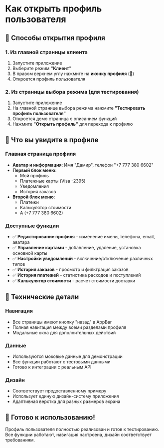 # Как открыть профиль пользователя

## 🚀 Способы открытия профиля

### 1. Из главной страницы клиента
1. Запустите приложение
2. Выберите режим **"Клиент"**
3. В правом верхнем углу нажмите на **иконку профиля** (👤)
4. Откроется профиль пользователя

### 2. Из страницы выбора режима (для тестирования)
1. Запустите приложение
2. На главной странице выбора режима нажмите **"Тестировать профиль пользователя"**
3. Откроется демо страница с описанием функций
4. Нажмите **"Открыть профиль"** для перехода к профилю

## 📱 Что вы увидите в профиле

### Главная страница профиля
- **Аватар и информация**: Имя "Дамир", телефон "+7 777 380 6602"
- **Первый блок меню**:
  - Мой профиль
  - Платежные карты (Visa -2395)
  - Уведомления
  - История заказов
- **Второй блок меню**:
  - Платежи
  - Калькулятор стоимости
  - A (+7 777 380 6602)

### Доступные функции
- ✅ **Редактирование профиля** - изменение имени, телефона, email, аватара
- ✅ **Управление картами** - добавление, удаление, установка основной карты
- ✅ **Настройки уведомлений** - включение/отключение различных типов
- ✅ **История заказов** - просмотр и фильтрация заказов
- ✅ **История платежей** - статистика расходов и поступлений
- ✅ **Калькулятор стоимости** - расчет стоимости доставки

## 🔧 Технические детали

### Навигация
- Все страницы имеют кнопку "назад" в AppBar
- Полная навигация между всеми разделами профиля
- Модальные окна для дополнительных действий

### Данные
- Используются моковые данные для демонстрации
- Все функции работают с тестовыми данными
- Готово к интеграции с реальным API

### Дизайн
- Соответствует предоставленному примеру
- Использует единую дизайн-систему приложения
- Адаптивная верстка для разных размеров экрана

## 🎯 Готово к использованию!

Профиль пользователя полностью реализован и готов к тестированию. Все функции работают, навигация настроена, дизайн соответствует требованиям.
